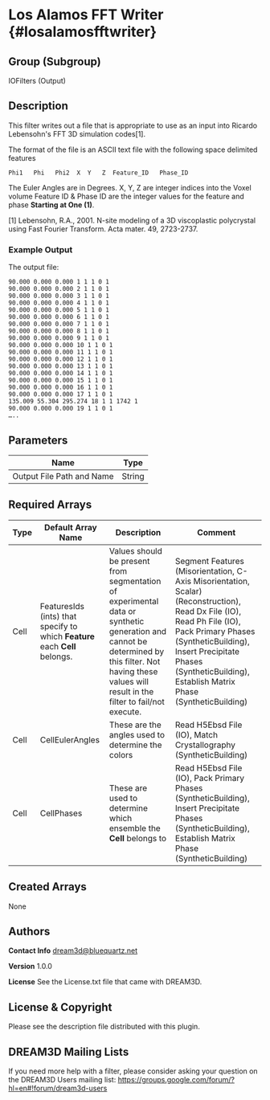 Los Alamos FFT Writer {#losalamosfftwriter}
=====

## Group (Subgroup) ##
IOFilters (Output)


## Description ##
This filter writes out a file that is appropriate to use as an input into Ricardo Lebensohn's FFT 3D simulation codes[1].

The format of the file is an ASCII text file with the following space delimited features

	Phi1   Phi   Phi2  X  Y   Z  Feature_ID   Phase_ID

The Euler Angles are in Degrees.
X, Y, Z are integer indices into the Voxel volume
Feature ID & Phase ID are the integer values for the feature and phase **Starting at One (1)**.


[1] Lebensohn, R.A., 2001. N-site modeling of a 3D viscoplastic polycrystal using Fast Fourier Transform. Acta mater. 49, 2723-2737.

### Example Output ###
The output file:     

	90.000 0.000 0.000 1 1 1 0 1
	90.000 0.000 0.000 2 1 1 0 1 
	90.000 0.000 0.000 3 1 1 0 1  
	90.000 0.000 0.000 4 1 1 0 1
	90.000 0.000 0.000 5 1 1 0 1  
	90.000 0.000 0.000 6 1 1 0 1
	90.000 0.000 0.000 7 1 1 0 1
	90.000 0.000 0.000 8 1 1 0 1
	90.000 0.000 0.000 9 1 1 0 1  
	90.000 0.000 0.000 10 1 1 0 1
	90.000 0.000 0.000 11 1 1 0 1 
	90.000 0.000 0.000 12 1 1 0 1  
	90.000 0.000 0.000 13 1 1 0 1
	90.000 0.000 0.000 14 1 1 0 1  
	90.000 0.000 0.000 15 1 1 0 1
	90.000 0.000 0.000 16 1 1 0 1
	90.000 0.000 0.000 17 1 1 0 1
	135.009 55.304 295.274 18 1 1 1742 1 
	90.000 0.000 0.000 19 1 1 0 1 
	…..  

## Parameters ##


| Name             | Type |
|------------------|------|
| Output File Path and Name |  String  |


## Required Arrays ##

| Type | Default Array Name | Description | Comment |
|------|--------------------|-------------|---------|
| Cell | FeaturesIds (ints) that specify to which **Feature** each **Cell** belongs. | Values should be present from segmentation of experimental data or synthetic generation and cannot be determined by this filter. Not having these values will result in the filter to fail/not execute. | Segment Features (Misorientation, C-Axis Misorientation, Scalar) (Reconstruction), Read Dx File (IO), Read Ph File (IO), Pack Primary Phases (SyntheticBuilding), Insert Precipitate Phases (SyntheticBuilding), Establish Matrix Phase (SyntheticBuilding) |
| Cell | CellEulerAngles | These are the angles used to determine the colors | Read H5Ebsd File (IO), Match Crystallography (SyntheticBuilding) |
| Cell | CellPhases |  These are used to determine which ensemble the **Cell** belongs to | Read H5Ebsd File (IO), Pack Primary Phases (SyntheticBuilding), Insert Precipitate Phases (SyntheticBuilding), Establish Matrix Phase (SyntheticBuilding) |


## Created Arrays ##

None



## Authors ##


**Contact Info** dream3d@bluequartz.net

**Version** 1.0.0

**License**  See the License.txt file that came with DREAM3D.



## License & Copyright ##

Please see the description file distributed with this plugin.

## DREAM3D Mailing Lists ##

If you need more help with a filter, please consider asking your question on the DREAM3D Users mailing list:
https://groups.google.com/forum/?hl=en#!forum/dream3d-users


